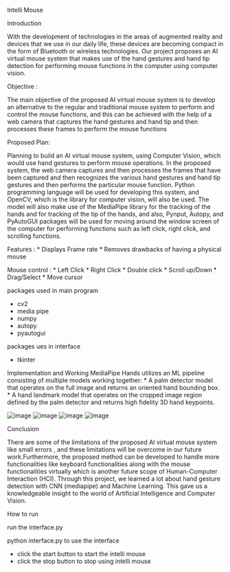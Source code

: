 Intelli Mouse

Introduction
  
  With the development of technologies in the areas of augmented reality and devices that we use in our daily life, these devices are becoming compact in the form of Bluetooth or wireless technologies. Our project proposes an AI virtual mouse system that makes use of the hand gestures and hand tip detection for performing mouse functions in the computer using computer vision.
  
Objective : 
  
  
  The main objective of the proposed AI virtual mouse system is to develop an alternative to the regular and traditional mouse system to perform and control the mouse functions, and this can be achieved with the help of a web camera that captures the hand gestures and hand tip and then processes these frames to perform the mouse functions
  
Proposed Plan:
  
  
  Planning to build an AI virtual mouse system, using Computer Vision, which would use hand gestures to perform mouse operations. In the proposed system, the web camera captures and then processes the frames that have been captured and then recognizes
the various hand gestures and hand tip gestures and then performs the particular mouse function.
Python programming language will be used for developing this system, and OpenCV, which is the library for computer vision, will also be used. The model will also make use of the MediaPipe library for the tracking of the hands and for tracking of the tip of the hands, and also, Pynput, Autopy, and PyAutoGUI packages will be used for moving around the window screen of the computer for performing functions such as left click, right click, and scrolling functions.
  
  Features :
    * Displays Frame rate
    * Removes drawbacks of having a physical mouse

  Mouse control :
    * Left Click
    * Right Click
    * Double click
    * Scroll up/Down
    * Drag/Select
    * Move cursor

packages used in main program
* cv2
* media pipe
* numpy
* autopy
* pyautogui

packages ues in interface
* tkinter

Implementation and Working
  MediaPipe Hands utilizes an ML pipeline consisting of multiple models working together: 
    * A palm detector model  that operates on the full image and returns an oriented hand bounding box.
    * A hand landmark model that operates on the cropped image region defined by the palm detector and returns high fidelity 3D hand keypoints.

  ![image](https://user-images.githubusercontent.com/78116411/213756218-147587d8-f672-4747-98af-2a66adf3645a.png)
  ![image](https://user-images.githubusercontent.com/78116411/213756352-3decd217-2ea3-4be9-9150-6e5c55b1a5bf.png)
  ![image](https://user-images.githubusercontent.com/78116411/213756380-ec512499-15f4-44b0-b37e-452433e7502b.png)
  ![image](https://user-images.githubusercontent.com/78116411/213756460-073f7d95-09d3-4d9b-890f-42d3847fa317.png)

Conclusion

  There are some of the limitations of the proposed AI virtual mouse system like small errors , and these limitations will be overcome in our future work.Furthermore, the proposed method can be developed to handle more functionalities like keyboard functionalities along with the mouse functionalities virtually which is another future scope of Human-Computer Interaction (HCI).
Through this project, we learned a lot about hand gesture detection with CNN (mediapipe) and Machine Learning. This gave us a knowledgeable insight to the world of Artificial Intelligence and Computer Vision. 


How to run

run the interface.py

python interface.py to use the interface

  * click the start button to start the intelli mouse
  * click the stop button to stop using intelli mouse
